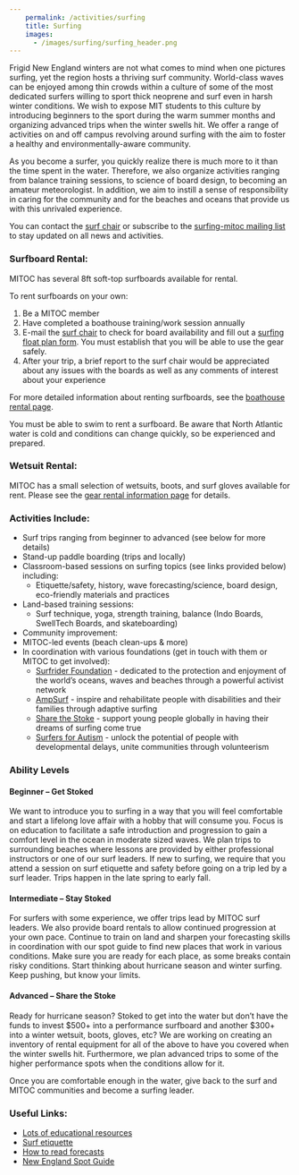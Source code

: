 ```yaml
---
    permalink: /activities/surfing
    title: Surfing
    images:
      - /images/surfing/surfing_header.png
---
```


Frigid New England winters are not what comes to mind when one pictures surfing, yet the region hosts a thriving surf community. World-class waves can be enjoyed among thin crowds within a culture of some of the most dedicated surfers willing to sport thick neoprene and surf even in harsh winter conditions. We wish to expose MIT students to this culture by introducing beginners to the sport during the warm summer months and organizing advanced trips when the winter swells hit. We offer a range of activities on and off campus revolving around surfing with the aim to foster a healthy and environmentally-aware community.

As you become a surfer, you quickly realize there is much more to it than the time spent in the water. Therefore, we also organize activities ranging from balance training sessions, to science of board design, to becoming an amateur meteorologist. In addition, we aim to instill a sense of responsibility in caring for the community and for the beaches and oceans that provide us with this unrivaled experience.

You can contact the [surf chair](mailto:boathouse-mgr@mit.edu) or subscribe to the [surfing-mitoc mailing list](http://mailman.mit.edu/mailman/listinfo/surfing-mitoc) to stay updated on all news and activities.

### Surfboard Rental:

MITOC has several 8ft soft-top surfboards available for rental.

To rent surfboards on your own:

1.  Be a MITOC member
2.  Have completed a boathouse training/work session annually
3.  E-mail the [surf chair](mailto:boathouse-mgr@mit.edu) to check for board availability and fill out a [surfing float plan form](https://forms.gle/A4WZEaHvCCeYMTe39). You must establish that you will be able to use the gear safely.
4.  After your trip, a brief report to the surf chair would be appreciated about any issues with the boards as well as any comments of interest about your experience

For more detailed information about renting surfboards, see the [boathouse rental page](/rentals/boathouse).

You must be able to swim to rent a surfboard. Be aware that North Atlantic water is cold and conditions can change quickly, so be experienced and prepared.

### Wetsuit Rental:

MITOC has a small selection of wetsuits, boots, and surf gloves available for rent. Please see the [gear rental information page](/rentals) for details.


### Activities Include:

*   Surf trips ranging from beginner to advanced (see below for more details)
*   Stand-up paddle boarding (trips and locally)
*   Classroom-based sessions on surfing topics (see links provided below) including:
    *   Etiquette/safety, history, wave forecasting/science, board design, eco-friendly materials and practices
*   Land-based training sessions:
    *   Surf technique, yoga, strength training, balance (Indo Boards, SwellTech Boards, and skateboarding)
*   Community improvement:
*   MITOC-led events (beach clean-ups & more)
*   In coordination with various foundations (get in touch with them or MITOC to get involved):
    *   [Surfrider Foundation](https://www.surfrider.org) - dedicated to the protection and enjoyment of the world’s oceans, waves and beaches through a powerful activist network
    *   [AmpSurf](http://ampsurf.org) - inspire and rehabilitate people with disabilities and their families through adaptive surfing
    *   [Share the Stoke](http://sharethestokefoundation.org/) - support young people globally in having their dreams of surfing come true
    *   [Surfers for Autism](http://www.surfersforautism.org) - unlock the potential of people with developmental delays, unite communities through volunteerism

### Ability Levels

#### Beginner – Get Stoked

We want to introduce you to surfing in a way that you will feel comfortable and start a lifelong love affair with a hobby that will consume you. Focus is on education to facilitate a safe introduction and progression to gain a comfort level in the ocean in moderate sized waves. We plan trips to surrounding beaches where lessons are provided by either professional instructors or one of our surf leaders. If new to surfing, we require that you attend a session on surf etiquette and safety before going on a trip led by a surf leader. Trips happen in the late spring to early fall.

#### Intermediate – Stay Stoked

For surfers with some experience, we offer trips lead by MITOC surf leaders. We also provide board rentals to allow continued progression at your own pace. Continue to train on land and sharpen your forecasting skills in coordination with our spot guide to find new places that work in various conditions. Make sure you are ready for each place, as some breaks contain risky conditions. Start thinking about hurricane season and winter surfing. Keep pushing, but know your limits.

#### Advanced – Share the Stoke

Ready for hurricane season? Stoked to get into the water but don’t have the funds to invest $500+ into a performance surfboard and another $300+ into a winter wetsuit, boots, gloves, etc? We are working on creating an inventory of rental equipment for all of the above to have you covered when the winter swells hit. Furthermore, we plan advanced trips to some of the higher performance spots when the conditions allow for it.

Once you are comfortable enough in the water, give back to the surf and MITOC communities and become a surfing leader.

### Useful Links:

*   [Lots of educational resources](https://northeastsurfing.com/education/)
*   [Surf etiquette](https://northeastsurfing.com/education/etiquette/)
*   [How to read forecasts](https://northeastsurfing.com/education/reading-forecast-reports/)
*   [New England Spot Guide](https://magicseaweed.com/New-England-Surf-Forecast/21/)
